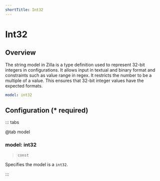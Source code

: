 ```yaml
---
shortTitle: Int32
---
```


# Int32

## Overview

The string model in Zilla is a type definition used to represent 32-bit integers in configurations. It allows input in textual and binary format and constraints such as value range in regex. It restricts the number to be a multiple of a value. This ensures that 32-bit integer values have the expected formats.

```yaml {1}
model: int32
```

## Configuration (\* required)

::: tabs

@tab model

### model: int32

> `const`

Specifies the model is a `int32`.

<!-- @include: ./.partials/integer.md -->

:::
